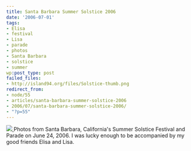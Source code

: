 ```yaml
---
title: Santa Barbara Summer Solstice 2006
date: '2006-07-01'
tags:
- Elisa
- festival
- Lisa
- parade
- photos
- Santa Barbara
- solstice
- summer
wp:post_type: post
failed_files:
- http://island94.org/files/Solstice-thumb.png
redirect_from:
- node/55
- articles/santa-barbara-summer-solstice-2006
- 2006/07/santa-barbara-summer-solstice-2006/
- "?p=55"
---
```


  [ ![](2006-07-01-Santa-Barbara-Summer-Solstice-2006/Solstice-thumb.png) ](https://flickr.com/photos/bensheldon/sets/72157594183776306/)
Photos from Santa Barbara, California's Summer Solstice Festival and Parade on June 24, 2006. I was lucky enough to be accompanied by my good friends Elisa and Lisa.
